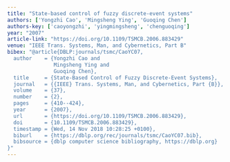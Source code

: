 ```yaml
---
title: "State-based control of fuzzy discrete-event systems"
authors: ['Yongzhi Cao', 'Mingsheng Ying', 'Guoqing Chen']
authors-key: ['caoyongzhi', 'yingmingsheng', 'chenguoqing']
year: "2007"
article-link: "https://doi.org/10.1109/TSMCB.2006.883429"
venue: "IEEE Trans. Systems, Man, and Cybernetics, Part B"
bibex: "@article{DBLP:journals/tsmc/CaoYC07,
  author    = {Yongzhi Cao and
               Mingsheng Ying and
               Guoqing Chen},
  title     = {State-Based Control of Fuzzy Discrete-Event Systems},
  journal   = {{IEEE} Trans. Systems, Man, and Cybernetics, Part {B}},
  volume    = {37},
  number    = {2},
  pages     = {410--424},
  year      = {2007},
  url       = {https://doi.org/10.1109/TSMCB.2006.883429},
  doi       = {10.1109/TSMCB.2006.883429},
  timestamp = {Wed, 14 Nov 2018 10:28:25 +0100},
  biburl    = {https://dblp.org/rec/journals/tsmc/CaoYC07.bib},
  bibsource = {dblp computer science bibliography, https://dblp.org}
}"
---
```


